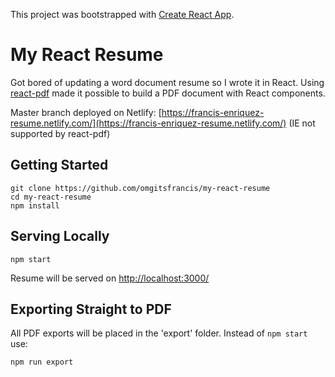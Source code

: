 This project was bootstrapped with [Create React App](https://github.com/facebook/create-react-app).
# My React Resume
Got bored of updating a word document resume so I wrote it in React. Using [react-pdf](https://react-pdf.org/) made it possible to build a PDF document with React components.

Master branch deployed on Netlify: [https://francis-enriquez-resume.netlify.com/](https://francis-enriquez-resume.netlify.com/)
(IE not supported by react-pdf)

## Getting Started
```
git clone https://github.com/omgitsfrancis/my-react-resume
cd my-react-resume
npm install
```
## Serving Locally
```
npm start
```
Resume will be served on [http://localhost:3000/](http://localhost:3000/)

## Exporting Straight to PDF
All PDF exports will be placed in the 'export' folder.
Instead of  `npm start` use:
```
npm run export
```
